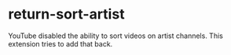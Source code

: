 # return-sort-artist
YouTube disabled the ability to sort videos on artist channels. This extension tries to add that back.
